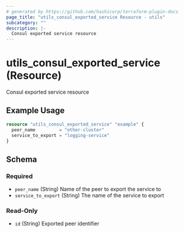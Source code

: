 ```yaml
---
# generated by https://github.com/hashicorp/terraform-plugin-docs
page_title: "utils_consul_exported_service Resource - utils"
subcategory: ""
description: |-
  Consul exported service resource
---
```


# utils_consul_exported_service (Resource)

Consul exported service resource

## Example Usage

```terraform
resource "utils_consul_exported_service" "example" {
  peer_name         = "other-cluster"
  service_to_export = "logging-service"
}
```

<!-- schema generated by tfplugindocs -->
## Schema

### Required

- `peer_name` (String) Name of the peer to export the service to
- `service_to_export` (String) The name of the service to export

### Read-Only

- `id` (String) Exported peer identifier
